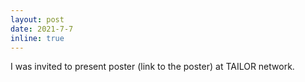 ```yaml
---
layout: post
date: 2021-7-7
inline: true
---
```


I was invited to present poster (link to the poster) at TAILOR network.
